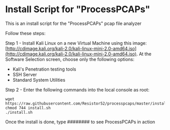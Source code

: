 # Install Script for "ProcessPCAPs"
This is an install script for the "ProcessPCAPs" pcap file analyzer

Follow these steps:

Step 1 - Install Kali Linux on a new Virtual Machine using this image: [http://cdimage.kali.org/kali-2.0/kali-linux-mini-2.0-amd64.iso](http://cdimage.kali.org/kali-2.0/kali-linux-mini-2.0-amd64.iso).  At the Software Selection screen, choose only the following options:

* Kali's Penetration testing tools
* SSH Server
* Standard System Utilities

Step 2 - Enter the following commands into the local console as root:

    wget https://raw.githubusercontent.com/Resistor52/processpcaps/master/install.sh
    chmod 744 install.sh
	./install.sh

Once the install is done, type ######## to see ProcessPCAPs in action